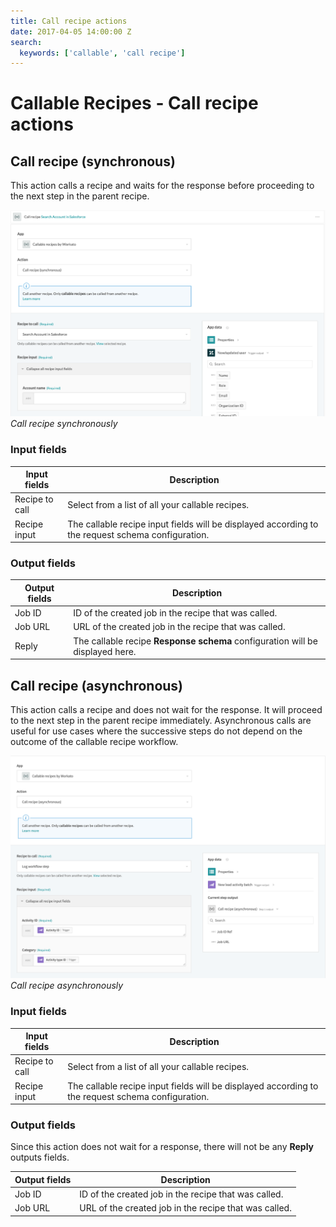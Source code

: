 ```yaml
---
title: Call recipe actions
date: 2017-04-05 14:00:00 Z
search:
  keywords: ['callable', 'call recipe']
---
```


# Callable Recipes - Call recipe actions

## Call recipe (synchronous)

This action calls a recipe and waits for the response before proceeding to the next step in the parent recipe.

![Call recipe synchronously](/assets/images/features/callable-recipes/callable-recipe-action.png)
*Call recipe synchronously*

### Input fields

| Input fields   | Description                                                                                       |
| -------------- | ------------------------------------------------------------------------------------------------- |
| Recipe to call | Select from a list of all your callable recipes.                                                  |
| Recipe input   | The callable recipe input fields will be displayed according to the request schema configuration. |

### Output fields

| Output fields | Description                                                                   |
| ------------- | ----------------------------------------------------------------------------- |
| Job ID        | ID of the created job in the recipe that was called.                          |
| Job URL       | URL of the created job in the recipe that was called.                         |
| Reply         | The callable recipe **Response schema** configuration will be displayed here. |

## Call recipe (asynchronous)

This action calls a recipe and does not wait for the response. It will proceed to the next step in the parent recipe immediately. Asynchronous calls are useful for use cases where the successive steps do not depend on the outcome of the callable recipe workflow.

![Call recipe asynchronously](/assets/images/features/callable-recipes/callable-recipe-async-action.png)
*Call recipe asynchronously*

### Input fields

| Input fields   | Description                                                                                       |
| -------------- | ------------------------------------------------------------------------------------------------- |
| Recipe to call | Select from a list of all your callable recipes.                                                  |
| Recipe input   | The callable recipe input fields will be displayed according to the request schema configuration. |

### Output fields

Since this action does not wait for a response, there will not be any **Reply** outputs fields.

| Output fields | Description                                           |
| ------------- | ----------------------------------------------------- |
| Job ID        | ID of the created job in the recipe that was called.  |
| Job URL       | URL of the created job in the recipe that was called. |
